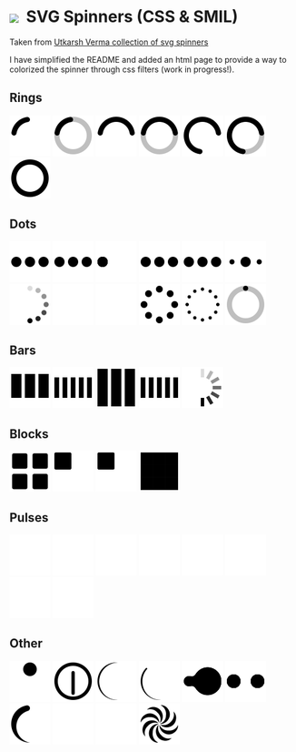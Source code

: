 # <img src="https://raw.githubusercontent.com/n3r4zzurr0/svg-spinners/main/preview/icon-48.gif" valign="middle">&nbsp;&nbsp;SVG Spinners (CSS & SMIL)

Taken from [Utkarsh Verma collection of svg spinners](https://github.com/n3r4zzurr0/svg-spinners.git)

I have simplified the README and added an html page to provide a way to colorized the spinner through css filters (work in progress!).

## Rings

![](preview/90-ring-black-36.svg)    ![](preview/90-ring-with-bg-black-36.svg)    ![](preview/180-ring-black-36.svg)    ![](preview/180-ring-with-bg-black-36.svg)    ![](preview/270-ring-black-36.svg)    ![](preview/270-ring-with-bg-black-36.svg)    ![](preview/ring-resize-black-36.svg)

## Dots

![](preview/3-dots-bounce-black-36.svg)    ![](preview/3-dots-fade-black-36.svg)    ![](preview/3-dots-move-black-36.svg)    ![](preview/3-dots-rotate-black-36.svg)    ![](preview/3-dots-scale-black-36.svg)    ![](preview/3-dots-scale-middle-black-36.svg)    ![](preview/6-dots-rotate-black-36.svg)    ![](preview/6-dots-scale-black-36.svg)    ![](preview/6-dots-scale-middle-black-36.svg)    ![](preview/8-dots-rotate-black-36.svg)    ![](preview/12-dots-scale-rotate-black-36.svg)    ![](preview/dot-revolve-black-36.svg)

## Bars

![](preview/bars-fade-black-36.svg)    ![](preview/bars-scale-black-36.svg)    ![](preview/bars-scale-fade-black-36.svg)    ![](preview/bars-scale-middle-black-36.svg)    ![](preview/bars-rotate-fade-black-36.svg)

## Blocks

![](preview/blocks-scale-black-36.svg)    ![](preview/blocks-shuffle-2-black-36.svg)    ![](preview/blocks-shuffle-3-black-36.svg)    ![](preview/blocks-wave-black-36.svg)

## Pulses

![](preview/pulse-black-36.svg)    ![](preview/pulse-2-black-36.svg)    ![](preview/pulse-3-black-36.svg)    ![](preview/pulse-multiple-black-36.svg)    ![](preview/pulse-ring-black-36.svg)    ![](preview/pulse-rings-2-black-36.svg)    ![](preview/pulse-rings-3-black-36.svg)    ![](preview/pulse-rings-multiple-black-36.svg)

## Other

![](preview/bouncing-ball-black-36.svg)    ![](preview/clock-black-36.svg)    ![](preview/eclipse-black-36.svg)    ![](preview/eclipse-half-black-36.svg)    ![](preview/gooey-balls-1-black-36.svg)    ![](preview/gooey-balls-2-black-36.svg)    ![](preview/tadpole-black-36.svg)    ![](preview/wifi-black-36.svg)    ![](preview/wifi-fade-black-36.svg)    ![](preview/wind-toy-black-36.svg)
